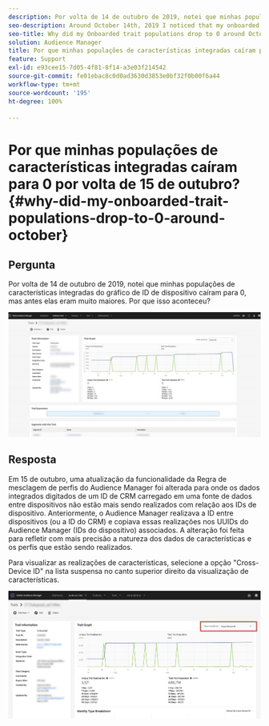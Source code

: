 ```yaml
---
description: Por volta de 14 de outubro de 2019, notei que minhas populações de características integradas do gráfico de ID de dispositivo caíram para 0, mas antes elas eram muito maiores.
seo-description: Around October 14th, 2019 I noticed that my onboarded trait populations for the Device ID graph have dropped to 0, where previously they were much higher.
seo-title: Why did my Onboarded trait populations drop to 0 around October 15th?
solution: Audience Manager
title: Por que minhas populações de características integradas caíram para 0 por volta de 15 de outubro?
feature: Support
exl-id: e93cee15-7d05-4f81-8f14-a3e03f214542
source-git-commit: fe01ebac8c0d0ad3630d3853e0bf32f0b00f6a44
workflow-type: tm+mt
source-wordcount: '195'
ht-degree: 100%

---
```


# Por que minhas populações de características integradas caíram para 0 por volta de 15 de outubro? {#why-did-my-onboarded-trait-populations-drop-to-0-around-october}

## Pergunta

Por volta de 14 de outubro de 2019, notei que minhas populações de características integradas do gráfico de ID de dispositivo caíram para 0, mas antes elas eram muito maiores. Por que isso aconteceu?

![Imagem do menu suspenso ID de dispositivo](assets/device_id_populationdrop.png)

## Resposta

Em 15 de outubro, uma atualização da funcionalidade da Regra de mesclagem de perfis do Audience Manager foi alterada para onde os dados integrados digitados de um ID de CRM carregado em uma fonte de dados entre dispositivos não estão mais sendo realizados com relação aos IDs de dispositivo.  Anteriormente, o Audience Manager realizava a ID entre dispositivos (ou a ID do CRM) e copiava essas realizações nos UUIDs do Audience Manager (IDs do dispositivo) associados.  A alteração foi feita para refletir com mais precisão a natureza dos dados de características e os perfis que estão sendo realizados.

Para visualizar as realizações de características, selecione a opção &quot;Cross-Device ID&quot; na lista suspensa no canto superior direito da visualização de características.

![Visualizar realizações por ID entre dispositivos](assets/deviceid-crossdevice.png)
